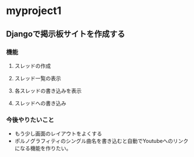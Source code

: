 # myproject1

## Djangoで掲示板サイトを作成する

### 機能

1. スレッドの作成

2. スレッド一覧の表示

3. 各スレッドの書き込みを表示

4. スレッドへの書き込み


### 今後やりたいこと

* もう少し画面のレイアウトをよくする
* ポルノグラフィティのシングル曲名を書き込むと自動でYoutubeへのリンクになる機能を作りたい。
